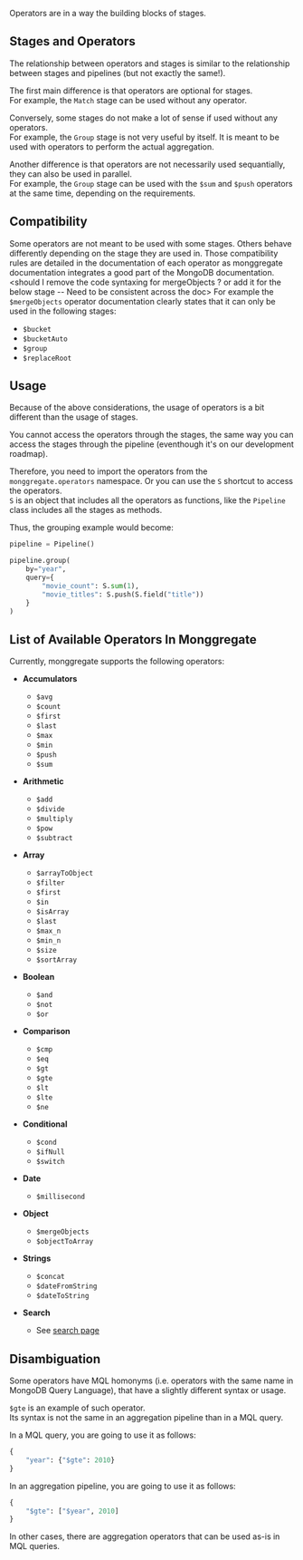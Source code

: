 Operators are in a way the building blocks of stages.

## **Stages and Operators**

The relationship between operators and stages is similar to the relationship between stages and pipelines (but not exactly the same!).

The first main difference is that operators are optional for stages.<br>
For example, the `Match` stage can be used without any operator.

Conversely, some stages do not make a lot of sense if used without any operators.<br>
For example, the `Group` stage is not very useful by itself. It is meant to be used with operators to perform the actual aggregation.

Another difference is that operators are not necessarily used sequantially, they can also be used in parallel.<br>
For example, the `Group` stage can be used with the `$sum` and `$push` operators at the same time, depending on the requirements.

## **Compatibility**

Some operators are not meant to be used with some stages. Others behave differently depending on the stage they are used in.
Those compatibility rules are detailed in the documentation of each operator as monggregate documentation integrates a good part of the MongoDB documentation.<br>
<should I remove the code syntaxing for mergeObjects ? or add it for the below stage -- Need to be consistent across the doc>
For example the `$mergeObjects` operator documentation clearly states that it can only be used in the following stages:

* `$bucket`
* `$bucketAuto`
* `$group`
* `$replaceRoot`


## **Usage**

Because of the above considerations, the usage of operators is a bit different than the usage of stages.

You cannot access the operators through the stages, the same way you can access the stages through the pipeline (eventhough it's on our development roadmap).

Therefore, you need to import the operators from the `monggregate.operators` namespace.
Or you can use the `S` shortcut to access the operators.<br>
`S` is an object that includes all the operators as functions, like the `Pipeline` class includes all the stages as methods.
<insert link to documentation>

Thus, the grouping example would become:

```python
pipeline = Pipeline()

pipeline.group(
    by="year",
    query={
        "movie_count": S.sum(1),
        "movie_titles": S.push(S.field("title"))
    }
)

```
## **List of Available Operators In Monggregate**

Currently, monggregate supports the following operators:

* **Accumulators**

    * `$avg`
    * `$count`
    * `$first`
    * `$last`
    * `$max`
    * `$min`
    * `$push`
    * `$sum`

* **Arithmetic**

    * `$add`
    * `$divide`
    * `$multiply`
    * `$pow`
    * `$subtract`

* **Array**

    * `$arrayToObject`
    * `$filter`
    * `$first`
    * `$in`
    * `$isArray`
    * `$last`
    * `$max_n`
    * `$min_n`
    * `$size`
    * `$sortArray`

* **Boolean**

    * `$and`
    * `$not`
    * `$or`

* **Comparison**

    * `$cmp`
    * `$eq`
    * `$gt`
    * `$gte`
    * `$lt`
    * `$lte`
    * `$ne`
    
* **Conditional**

    * `$cond`
    * `$ifNull`
    * `$switch`

* **Date**

    * `$millisecond`

* **Object**

    * `$mergeObjects`
    * `$objectToArray`

* **Strings**

    * `$concat`
    * `$dateFromString`
    * `$dateToString`

* **Search**

    * See [search page](search.md)


## **Disambiguation**

Some operators have MQL homonyms (i.e. operators with the same name in MongoDB Query Language), that have a slightly different syntax or usage.

`$gte` is an example of such operator.<br>
Its syntax is not the same in an aggregation pipeline than in a MQL query.

In a MQL query, you are going to use it as follows:

```python
{
    "year": {"$gte": 2010}
}
```

In an aggregation pipeline, you are going to use it as follows:

```python
{
    "$gte": ["$year", 2010]
}
```

In other cases, there are aggregation operators that can be used as-is in MQL queries.
<add examples>